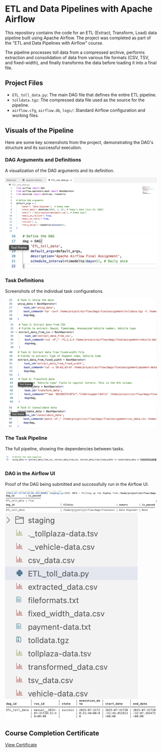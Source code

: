 # ETL and Data Pipelines with Apache Airflow

This repository contains the code for an ETL (Extract, Transform, Load) data pipeline built using Apache Airflow. The project was completed as part of the "ETL and Data Pipelines with Airflow" course.

The pipeline processes toll data from a compressed archive, performs extraction and consolidation of data from various file formats (CSV, TSV, and fixed-width), and finally transforms the data before loading it into a final file.

## Project Files

* `ETL_toll_data.py`: The main DAG file that defines the entire ETL pipeline.
* `tolldata.tgz`: The compressed data file used as the source for the pipeline.
* `airflow.cfg`, `airflow.db`, `logs/`: Standard Airflow configuration and working files.

## Visuals of the Pipeline

Here are some key screenshots from the project, demonstrating the DAG's structure and its successful execution.

### DAG Arguments and Definitions
A visualization of the DAG arguments and its definition.

![DAG Arguments](bashOperator_airflow_pipeline/images_steps/dag_args.png)
![DAG Definition](bashOperator_airflow_pipeline/images_steps/dag_definition.png)

### Task Definitions
Screenshots of the individual task configurations.

![Unzip Data Task](bashOperator_airflow_pipeline/images_steps/unzip_data.png)
![Extract Data from CSV](bashOperator_airflow_pipeline/images_steps/extract_data_from_csv.png)
![Extract Data from TSV](bashOperator_airflow_pipeline/images_steps/extract_data_from_tsv.png)
![Transform Task](bashOperator_airflow_pipeline/images_steps/transform.png)
![Consolidate Data Task](bashOperator_airflow_pipeline/images_steps/consolidate_data.png)

### The Task Pipeline
The full pipeline, showing the dependencies between tasks.

![Task Pipeline](bashOperator_airflow_pipeline/images_steps/task_pipeline.png)

### DAG in the Airflow UI
Proof of the DAG being submitted and successfully run in the Airflow UI.

![Submitted DAG](bashOperator_airflow_pipeline/images_steps/submit_dag.png)
![Unpaused and Triggered DAG](bashOperator_airflow_pipeline/images_steps/unpause_trigger_dag.png)
![DAG Task States](bashOperator_airflow_pipeline/images_steps/dag_tasks.png)
![DAG Runs History](bashOperator_airflow_pipeline/images_steps/dag_runs.png)

## Course Completion Certificate

[View Certificate](bashOperator_airflow_pipeline/Certificate/ETL%20and%20Data%20Pipelines%20with%20Airflow.pdf)

